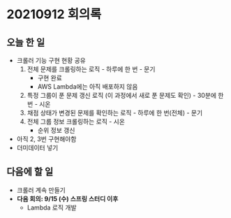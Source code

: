 # 20210912 회의록

## 오늘 한 일

- 크롤러 기능 구현 현황 공유
  1. 전체 문제를 크롤링하는 로직 - 하루에 한 번 - 문기
     - 구현 완료
     - AWS Lambda에는 아직 배포하지 않음
  2. 특정 그룹이 푼 문제 갱신 로직 (이 과정에서 새로 푼 문제도 확인) - 30분에 한 번 - 시온
  3. 채점 상태가 변경된 문제를 확인하는 로직 - 하루에 한 번(전체) - 문기
  4. 전체 그룹 정보 크롤링하는 로직 - 시온
     - 순위 정보 갱신
- 아직 2, 3번 구현해야함
- 더미데이터 넣기

## 다음에 할 일

- 크롤러 계속 만들기
- **다음 회의: 9/15 (수) 스프링 스터디 이후**
  - Lambda 로직 개발

